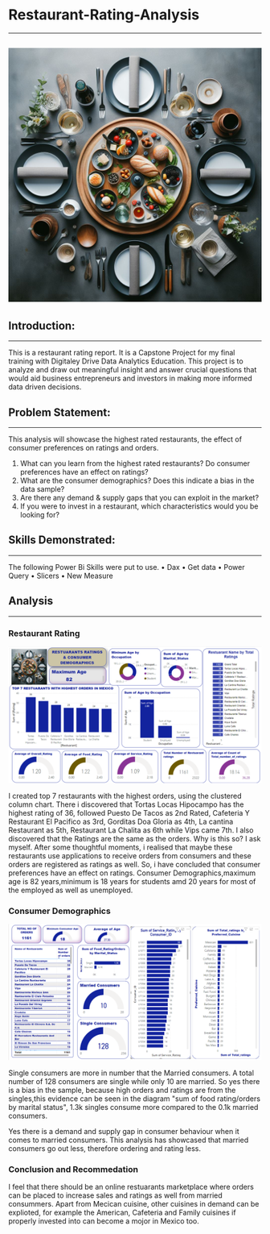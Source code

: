 # Restaurant-Rating-Analysis
---
![](IntroforRestuarantRating.jpeg)
---
## Introduction:
---
This is a restaurant rating report. It is a Capstone Project for my final training with Digitaley Drive Data Analytics Education. This project is to analyze and draw out meaningful insight and answer crucial questions that would aid business entrepreneurs and investors in making more informed data driven decisions.

## Problem Statement:
---
This analysis will showcase the highest rated restaurants, the effect of consumer preferences on ratings and orders.
1.	What can you learn from the highest rated restaurants? Do consumer preferences have an effect on ratings?
2.	What are the consumer demographics? Does this indicate a bias in the data sample?
3.	Are there any demand & supply gaps that you can exploit in the market?
4.	If you were to invest in a restaurant, which characteristics would you be looking for?

## Skills Demonstrated:
---
The following Power Bi Skills were put to use.
•	Dax
•	Get data
•	Power Query
•	Slicers
•	New Measure

## Analysis
---
### Restaurant Rating
![](Restuarantratings.png)

I created top 7 restaurants with the highest orders, using the clustered column chart. There i discovered that Tortas Locas Hipocampo has the highest rating of 36, followed Puesto De Tacos as 2nd Rated, Cafeteria Y Restaurant El Pacifico as 3rd, Gorditas Doa Gloria as 4th, La cantina Restaurant as 5th, Restaurant La Chalita as 6th while Vips came 7th. I also discovered that the Ratings are the same as the orders. Why is this so? I ask myself. After some thoughtful moments, i realised that maybe these restaurants use applications to receive orders from consumers and these orders are registered as ratings as well. So, i have concluded that consumer preferences have an effect on ratings. 
Consumer Demographics,maximum age is 82 years,minimum is 18 years for students amd 20 years for most of the employed as well as unemployed.

### Consumer Demographics
![](Consumerdemographics.png)

Single consumers are more in number that the Married consumers. A total number of 128 consumers are single while only 10 are married. So yes there is a bias in the sample, because high orders and ratings are from the singles,this evidence can be seen in the diagram "sum of food rating/orders by marital status", 1.3k singles consume more compared to the 0.1k married consumers.

Yes there is a demand and supply gap in consumer behaviour when it comes to married consumers. This analysis has showcased that married consumers go out less, therefore ordering and rating less. 

### Conclusion and Recommedation
I feel that there should be an online restuarants marketplace where orders can be placed to increase sales and ratings as well from married consummers. 
Apart from Mecican cuisine, other cuisines in demand can be explioted, for example the American, Cafeteria and Family cuisines if properly invested into can become a mojor in Mexico too.









